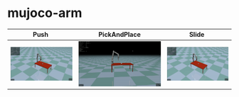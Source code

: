 # mujoco-arm

| Push&nbsp; | PickAndPlace | Slide&nbsp; |
|-----------------------|-----------------------|-----------------------|
| ![](figures/push.gif) | ![](figures/pap.gif) | ![](figures/slide.gif) |
